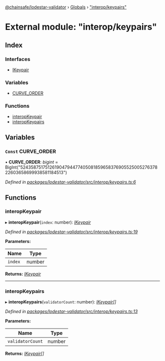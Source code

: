[@chainsafe/lodestar-validator](../README.md) › [Globals](../globals.md) › ["interop/keypairs"](_interop_keypairs_.md)

# External module: "interop/keypairs"

## Index

### Interfaces

* [IKeypair](../interfaces/_interop_keypairs_.ikeypair.md)

### Variables

* [CURVE_ORDER](_interop_keypairs_.md#const-curve_order)

### Functions

* [interopKeypair](_interop_keypairs_.md#interopkeypair)
* [interopKeypairs](_interop_keypairs_.md#interopkeypairs)

## Variables

### `Const` CURVE_ORDER

• **CURVE_ORDER**: *bigint* = BigInt("52435875175126190479447740508185965837690552500527637822603658699938581184513")

*Defined in [packages/lodestar-validator/src/interop/keypairs.ts:6](https://github.com/ChainSafe/lodestar/blob/ee8ffa456/packages/lodestar-validator/src/interop/keypairs.ts#L6)*

## Functions

###  interopKeypair

▸ **interopKeypair**(`index`: number): *[IKeypair](../interfaces/_interop_keypairs_.ikeypair.md)*

*Defined in [packages/lodestar-validator/src/interop/keypairs.ts:19](https://github.com/ChainSafe/lodestar/blob/ee8ffa456/packages/lodestar-validator/src/interop/keypairs.ts#L19)*

**Parameters:**

Name | Type |
------ | ------ |
`index` | number |

**Returns:** *[IKeypair](../interfaces/_interop_keypairs_.ikeypair.md)*

___

###  interopKeypairs

▸ **interopKeypairs**(`validatorCount`: number): *[IKeypair](../interfaces/_interop_keypairs_.ikeypair.md)[]*

*Defined in [packages/lodestar-validator/src/interop/keypairs.ts:13](https://github.com/ChainSafe/lodestar/blob/ee8ffa456/packages/lodestar-validator/src/interop/keypairs.ts#L13)*

**Parameters:**

Name | Type |
------ | ------ |
`validatorCount` | number |

**Returns:** *[IKeypair](../interfaces/_interop_keypairs_.ikeypair.md)[]*
